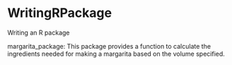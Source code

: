 # WritingRPackage
Writing an R package

margarita_package:  This package provides a function to calculate the ingredients needed for making a margarita based on the volume specified.
